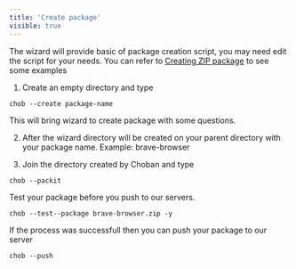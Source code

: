 ```yaml
---
title: 'Create package'
visible: true
---
```


The wizard will provide basic of package creation script,  you may need edit the script for your needs.
You can refer to [Creating ZIP package](creating-zip-file) to see some examples

1. Create an empty directory and type

```
chob --create package-name
```
This will bring wizard to create package with some questions.

2. After the wizard directory will be created on your parent directory with your package name. Example: brave-browser

3. Join the directory created by Choban and type

```
chob --packit
```
Test your package before you push to our servers.
```
chob --test--package brave-browser.zip -y
```

If the process was successfull then you can push your package to our server


```
chob --push
```

